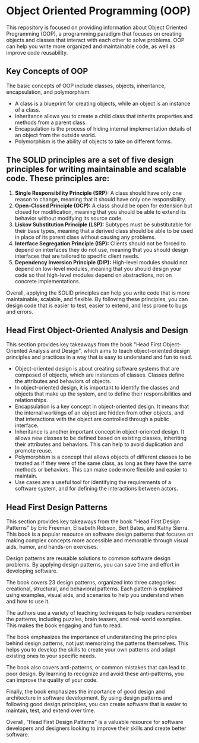 <h1>Object Oriented Programming (OOP)</h1>
<p>This repository is focused on providing information about Object Oriented Programming (OOP), a programming paradigm that focuses on creating objects and classes that interact with each other to solve problems. OOP can help you write more organized and maintainable code, as well as improve code reusability.</p>
<h2>Key Concepts of OOP</h2>
<p>The basic concepts of OOP include classes, objects, inheritance, encapsulation, and polymorphism.</p>
<ul>
  <li>A class is a blueprint for creating objects, while an object is an instance of a class.</li>
  <li>Inheritance allows you to create a child class that inherits properties and methods from a parent class.</li>
  <li>Encapsulation is the process of hiding internal implementation details of an object from the outside world.</li>
  <li>Polymorphism is the ability of objects to take on different forms.</li>
</ul>
	<h2>The SOLID principles are a set of five design principles for writing maintainable and scalable code. These principles are:</h2>
	<ol>
		<li>
			<strong>Single Responsibility Principle (SRP):</strong> A class should have only one reason to change, meaning that it should have only one responsibility.
		</li>
		<li>
			<strong>Open-Closed Principle (OCP):</strong> A class should be open for extension but closed for modification, meaning that you should be able to extend its behavior without modifying its source code.
		</li>
		<li>
			<strong>Liskov Substitution Principle (LSP):</strong> Subtypes must be substitutable for their base types, meaning that a derived class should be able to be used in place of its parent class without causing any problems.
		</li>
		<li>
			<strong>Interface Segregation Principle (ISP):</strong> Clients should not be forced to depend on interfaces they do not use, meaning that you should design interfaces that are tailored to specific client needs.
		</li>
		<li>
			<strong>Dependency Inversion Principle (DIP):</strong> High-level modules should not depend on low-level modules, meaning that you should design your code so that high-level modules depend on abstractions, not on concrete implementations.
		</li>
	</ol>
	<p>Overall, applying the SOLID principles can help you write code that is more maintainable, scalable, and flexible. By following these principles, you can design code that is easier to test, easier to extend, and less prone to bugs and errors.</p>
	
<h2>Head First Object-Oriented Analysis and Design</h2>
<p>This section provides key takeaways from the book "Head First Object-Oriented Analysis and Design", which aims to teach object-oriented design principles and practices in a way that is easy to understand and fun to read.</p>
<ul>
  <li>Object-oriented design is about creating software systems that are composed of objects, which are instances of classes. Classes define the attributes and behaviors of objects.</li>
  <li>In object-oriented design, it is important to identify the classes and objects that make up the system, and to define their responsibilities and relationships.</li>
  <li>Encapsulation is a key concept in object-oriented design. It means that the internal workings of an object are hidden from other objects, and that interactions with the object are controlled through a public interface.</li>
  <li>Inheritance is another important concept in object-oriented design. It allows new classes to be defined based on existing classes, inheriting their attributes and behaviors. This can help to avoid duplication and promote reuse.</li>
  <li>Polymorphism is a concept that allows objects of different classes to be treated as if they were of the same class, as long as they have the same methods or behaviors. This can make code more flexible and easier to maintain.</li>
  <li>Use cases are a useful tool for identifying the requirements of a software system, and for defining the interactions between actors.</li>
</ul>
<div>
  <h2>Head First Design Patterns</h2>
  <p>This section provides key takeaways from the book "Head First Design Patterns" by Eric Freeman, Elisabeth Robson, Bert Bates, and Kathy Sierra. This book is a popular resource on software design patterns that focuses on making complex concepts more accessible and memorable through visual aids, humor, and hands-on exercises.</p>
  <p>Design patterns are reusable solutions to common software design problems. By applying design patterns, you can save time and effort in developing software.</p>
  <p>The book covers 23 design patterns, organized into three categories: creational, structural, and behavioral patterns. Each pattern is explained using examples, visual aids, and scenarios to help you understand when and how to use it.</p>
  <p>The authors use a variety of teaching techniques to help readers remember the patterns, including puzzles, brain teasers, and real-world examples. This makes the book engaging and fun to read.</p>
  <p>The book emphasizes the importance of understanding the principles behind design patterns, not just memorizing the patterns themselves. This helps you to develop the skills to create your own patterns and adapt existing ones to your specific needs.</p>
  <p>The book also covers anti-patterns, or common mistakes that can lead to poor design. By learning to recognize and avoid these anti-patterns, you can improve the quality of your code.</p>
  <p>Finally, the book emphasizes the importance of good design and architecture in software development. By using design patterns and following good design principles, you can create software that is easier to maintain, test, and extend over time.</p>
  <p>Overall, "Head First Design Patterns" is a valuable resource for software developers and designers looking to improve their skills and create better software.</p>
</div>
